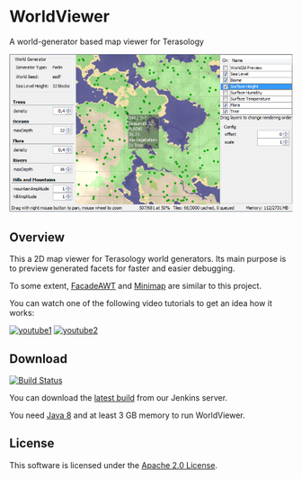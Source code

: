 WorldViewer
=========

A world-generator based map viewer for Terasology

![image1](images/2015-05-23_version0-10-5.png "Screenshot of Perlin-based world rendering")


Overview
-----------

This a 2D map viewer for Terasology world generators. Its main purpose is to preview generated facets for faster and easier debugging.

To some extent, [FacadeAWT](https://github.com/MovingBlocks/FacadeAWT) and [Minimap](https://github.com/Terasology/minimap) are similar to this project. 

You can watch one of the following video tutorials to get an idea how it works:

[![youtube1](http://img.youtube.com/vi/aLY6gnSW20E/mqdefault.jpg "YouTube: WorldViewer 0.7.0 -- Demo")](http://www.youtube.com/watch?v=aLY6gnSW20E)
[![youtube2](http://img.youtube.com/vi/HY0nh6A-BMA/mqdefault.jpg "YouTube: WorldViewer - HeightMap Configuration")](http://www.youtube.com/watch?v=HY0nh6A-BMA)


Download
-----------

[![Build Status](http://jenkins.terasology.org/job/WorldViewer/badge/icon)](http://jenkins.terasology.org/job/WorldViewerNightly/)

You can download the [latest build](http://jenkins.terasology.org/job/WorldViewer/lastSuccessfulBuild/artifact/build/distributions/WorldViewer.zip) from our Jenkins server.

You need [Java 8](http://java.com/download) and at least 3 GB memory to run WorldViewer. 


License
-------------

This software is licensed under the [Apache 2.0 License](http://www.apache.org/licenses/LICENSE-2.0.html).
